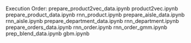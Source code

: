 Execution Order:
prepare_product2vec_data.ipynb
product2vec.ipynb
prepare_product_data.ipynb
rnn_product.ipynb
prepare_aisle_data.ipynb
rnn_aisle.ipynb
prepare_department_data.ipynb
rnn_department.ipynb
prepare_orders_data.ipynb
rnn_order.ipynb
rnn_order_gmm.ipynb
prep_blend_data.ipynb
gbm.ipynb

